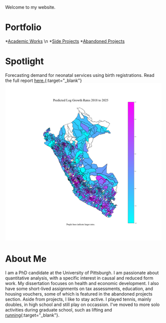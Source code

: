 <head>
<!-- Global site tag (gtag.js) - Google Analytics -->
<script async src="https://www.googletagmanager.com/gtag/js?id=G-Q91MKWFJ5G"></script>
<script>
  window.dataLayer = window.dataLayer || [];
  function gtag(){dataLayer.push(arguments);}
  gtag('js', new Date());

  gtag('config', 'G-Q91MKWFJ5G');
</script>
</head> 

Welcome to my website. 
# Portfolio
*[Academic Works](/academic.md) \n
*[Side Projects](/side.md)
*[Abandoned Projects](/graveyard.md)

# Spotlight
Forecasting demand for neonatal services using birth registrations. Read the full report [here.](https://drive.google.com/file/d/13UZmbyC9lfAdlP1Upj2bDJeJ6PC40ZCW/view?usp=sharing){:target="_blank"}
![Main](/log_growths2018_web.png)

# About Me
I am a PhD candidate at the University of Pittsburgh. I am passionate about quantitative analysis, with a specific interest in causal and reduced form work. My dissertation focuses on health and economic development. I also have some short-lived assignments on tax assessments, education, and housing vouchers, some of which is featured in the abandoned projects section. Aside from projects, I like to stay active. I played tennis, mainly doubles, in high school and still play on occassion. I've moved to more solo activities during graduate school, such as lifting and [running](https://www.strava.com/athletes/34312248){:target="_blank"}.
